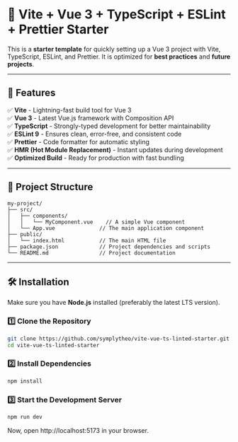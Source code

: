 # 📌 Vite + Vue 3 + TypeScript + ESLint + Prettier Starter

This is a **starter template** for quickly setting up a Vue 3 project with Vite, TypeScript, ESLint, and Prettier. It is optimized for **best practices** and **future projects**.

---

## 🚀 Features

✅ **Vite** - Lightning-fast build tool for Vue 3  
✅ **Vue 3** - Latest Vue.js framework with Composition API  
✅ **TypeScript** - Strongly-typed development for better maintainability  
✅ **ESLint 9** - Ensures clean, error-free, and consistent code  
✅ **Prettier** - Code formatter for automatic styling  
✅ **HMR (Hot Module Replacement)** - Instant updates during development  
✅ **Optimized Build** - Ready for production with fast bundling

---

## 📂 Project Structure

```
my-project/
├── src/
│   ├── components/
│   │   └── MyComponent.vue    // A simple Vue component
│   └── App.vue              // The main application component
├── public/
│   └── index.html           // The main HTML file
├── package.json             // Project dependencies and scripts
└── README.md                // Project documentation
```

<!-- ```vite-vue-ts-linted-starter/ │── node_modules/ # Installed dependencies │── public/ # Static assets │── src/ # Source code │ ├── assets/ # Images, icons, etc. │ ├── components/ # Vue components │ ├── views/ # Page components │ ├── App.vue # Root component │ ├── main.ts # Entry point │── .eslintrc.cjs # ESLint configuration │── .prettierrc # Prettier configuration │── tsconfig.json # TypeScript configuration │── vite.config.ts # Vite configuration │── package.json # Dependencies and scripts │── README.md # Project documentation
``` -->


---

## 🛠 Installation

Make sure you have **Node.js** installed (preferably the latest LTS version).  

### 1️⃣ Clone the Repository
```sh
git clone https://github.com/symplytheo/vite-vue-ts-linted-starter.git
cd vite-vue-ts-linted-starter
```

### 2️⃣ Install Dependencies
```sh
npm install
```

### 3️⃣ Start the Development Server
```sh
npm run dev
```


Now, open http://localhost:5173 in your browser. 
